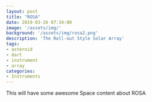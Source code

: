 ```yaml
---
layout: post
title: "ROSA"
date: 2019-03-26 07:34:00
image: '/assets/img/'
background: '/assets/img/rosa2.png'
description: 'The Roll-out Style Solar Array'
tags:
- asteroid
- dart
- instrument
- array
categories:
- Instruments
---
```


This will have some awesome Space content about ROSA